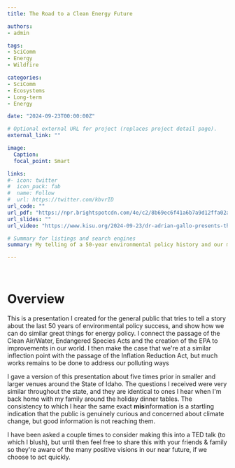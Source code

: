 ```yaml
---
title: The Road to a Clean Energy Future

authors:
- admin

tags:
- SciComm
- Energy
- Wildfire

categories:
- SciComm
- Ecosystems
- Long-term
- Energy

date: "2024-09-23T00:00:00Z"

# Optional external URL for project (replaces project detail page).
external_link: ""

image:
  Caption: 
  focal_point: Smart

links:
#- icon: twitter
#  icon_pack: fab
#  name: Follow
#  url: https://twitter.com/kbvrID
url_code: ""
url_pdf: "https://npr.brightspotcdn.com/4e/c2/8b69ec6f41a6b7a9d12ffa02a377/climate-history-and-energy-futures-idahofalls.pdf"
url_slides: ""
url_video: "https://www.kisu.org/2024-09-23/dr-adrian-gallo-presents-the-road-to-a-clean-energy-future-to-idaho-falls-city-club"

# Summary for listings and search engines
summary: My telling of a 50-year environmental policy history and our many possible clean energy futures

---
```



<br>

# Overview

This is a presentation I created for the general public that tries to tell a story about the last 50 years of environmental 
policy success, and show how we can do similar great things for energy policy. I connect the passage of the Clean Air/Water, 
Endangered Species Acts and the creation of the EPA to improvements in our world. I then make the case that we're at a similar 
inflection point with the passage of the Inflation Reduction Act, but much works remains to be done to address our polluting 
ways

I gave a version of this presentation about five times prior in smaller and larger venues around the State of Idaho. The 
questions I received were very similar throughout the state, and they are identical to ones I hear when I'm back home 
with my family around the holiday dinner tables. The consistency to which I hear the same exact **mis**information is a 
startling indication that the public is genuinely curious and concerned about climate change, but good information is not 
reaching them. 

I have been asked a couple times to consider making this into a TED talk (to which I blush), but until then feel free to 
share this with your friends & family so they're aware of the many positive visions in our near future, if we choose to 
act quickly. 


